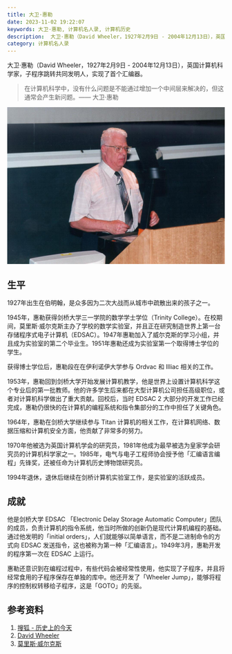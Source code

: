 ```yaml
---
title: 大卫·惠勒
date: 2023-11-02 19:22:07
keywords: 大卫·惠勒, 计算机名人录, 计算机历史
description:  大卫·惠勒（David Wheeler，1927年2月9日 - 2004年12月13日），英国计算机科学家，子程序跳转共同发明人，实现了首个汇编器。
category: 计算机名人录
---
```


大卫·惠勒（David Wheeler，1927年2月9日 - 2004年12月13日），英国计算机科学家，子程序跳转共同发明人，实现了首个汇编器。

> 在计算机科学中，没有什么问题是不能通过增加一个中间层来解决的，但这通常会产生新问题。—— 大卫·惠勒

![David Wheeler](20231102-david-wheeler/david-wheeler.jpeg)

## 生平

1927年出生在伯明翰，是众多因为二次大战而从城市中疏散出来的孩子之一。

1945年，惠勒获得剑桥大学三一学院的数学学士学位（Trinity College）。在校期间，莫里斯·威尔克斯主办了学校的数学实验室，并且正在研究制造世界上第一台存储程序式电子计算机（EDSAC）。1947年惠勒加入了威尔克斯的学习小组，并且成为实验室的第二个毕业生。1951年惠勒还成为实验室第一个取得博士学位的学生。

获得博士学位后，惠勒段在在伊利诺伊大学参与 Ordvac 和 Illiac 相关的工作。

1953年，惠勒回到剑桥大学开始发展计算机教学，他是世界上设置计算机科学这个专业后的第一批教师。他的许多学生后来都在大型计算机公司担任高级职位，或者对计算机科学做出了重大贡献。回校后，当时 EDSAC 2 大部分的开发工作已经完成，惠勒仍很快的在计算机的编程系统和指令集部分的工作中担任了关键角色。

1964年，惠勒在剑桥大学继续参与 Titan 计算机的相关工作，在计算机网络、数据压缩和计算机安全方面，他贡献了非常多的努力。

1970年他被选为英国计算机学会的研究员，1981年他成为最早被选为皇家学会研究员的计算机科学家之一。1985年，电气与电子工程师协会授予他「汇编语言编程」先锋奖，还被任命为计算机历史博物馆研究员。

1994年退休，退休后继续在剑桥计算机实验室工作，是实验室的活跃成员。

## 成就

他是剑桥大学 EDSAC 「Electronic Delay Storage Automatic Computer」团队的成员，负责计算机的指令系统，他当时所做的创新仍是现代计算机编程的基础。通过他发明的「initial orders」，人们就能够以简单语言，而不是二进制命令的方式向 EDSAC 发送指令，这也被称为第一种「汇编语言」。1949年3月，惠勒开发的程序第一次在 EDSAC 上运行。

惠勒还意识到在编程过程中，有些代码会被经常性使用，他实现了子程序，并且将经常食用的子程序保存在单独的库中。他还开发了「Wheeler Jump」，能够将程序的控制权转移给子程序，这是「GOTO」的先驱。


## 参考资料
1. [搜狐 - 历史上的今天](https://www.sohu.com/a/521605971_115128)
2. [David Wheeler](https://www.computer.org/profiles/david-wheeler)
3. [莫里斯·威尔克斯](https://baike.baidu.com/item/莫里斯·威尔克斯/7398080?fr=ge_ala)